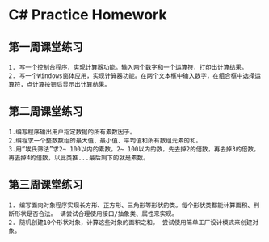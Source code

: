 # C# Practice Homework
## 第一周课堂练习
```
1. 写一个控制台程序，实现计算器功能。输入两个数字和一个运算符，打印出计算结果。
2. 写一个Windows窗体应用，实现计算器功能。在两个文本框中输入数字，在组合框中选择运算符，点计算按钮后显示出计算结果。
```
## 第二周课堂练习
```
1.编写程序输出用户指定数据的所有素数因子。
2.编程求一个整数数组的最大值、最小值、平均值和所有数组元素的和。
3.用“埃氏筛法”求2~ 100以内的素数。2~ 100以内的数，先去掉2的倍数，再去掉3的倍数，再去掉4的倍数，以此类推...最后剩下的就是素数。
```
## 第三周课堂练习
```
1. 编写面向对象程序实现长方形、正方形、三角形等形状的类。每个形状类都能计算面积、判断形状是否合法。 请尝试合理使用接口/抽象类、属性来实现。
2. 随机创建10个形状对象，计算这些对象的面积之和。 尝试使用简单工厂设计模式来创建对象。
```